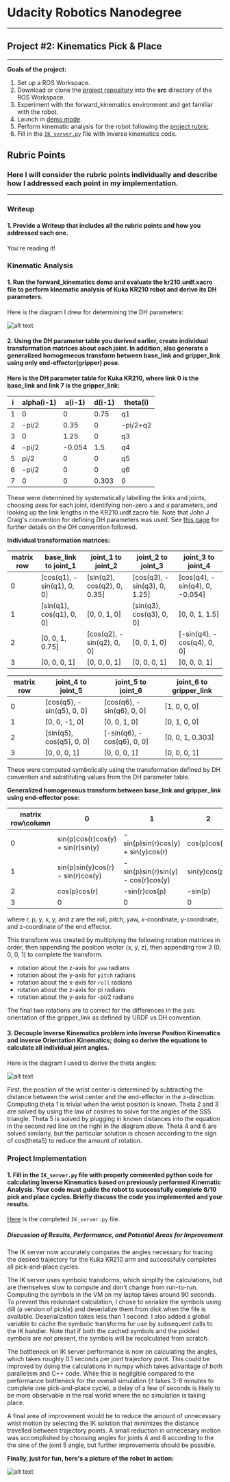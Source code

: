 # Udacity Robotics Nanodegree
---

## Project #2: Kinematics Pick & Place

---


**Goals of the project:**  
1. Set up a ROS Workspace.
2. Download or clone the [project repository](https://github.com/udacity/RoboND-Kinematics-Project) into the **src** directory of the ROS Workspace.  
3. Experiment with the forward_kinematics environment and get familiar with the robot.
4. Launch in [demo mode](https://classroom.udacity.com/nanodegrees/nd209/parts/7b2fd2d7-e181-401e-977a-6158c77bf816/modules/8855de3f-2897-46c3-a805-628b5ecf045b/lessons/91d017b1-4493-4522-ad52-04a74a01094c/concepts/ae64bb91-e8c4-44c9-adbe-798e8f688193).
5. Perform kinematic analysis for the robot following the [project rubric](https://review.udacity.com/#!/rubrics/972/view).
6. Fill in the [`IK_server.py`](https://github.com/dcato98/robotics-nd-p2/blob/master/kuka_arm/scripts/IK_server.py) file with inverse kinematics code. 


[//]: # (Image References)

[image1]: ./misc_images/kuka_kr210_forward_kinematics_diagram.jpg
[image2]: ./misc_images/kuka_kr210_inverse_kinematics_diagram.jpg
[image3]: ./misc_images/misc2.png

## Rubric Points
### Here I will consider the rubric points individually and describe how I addressed each point in my implementation.  

---
### Writeup

#### 1. Provide a Writeup that includes all the rubric points and how you addressed each one.

You're reading it!

### Kinematic Analysis
#### 1. Run the forward_kinematics demo and evaluate the kr210.urdf.xacro file to perform kinematic analysis of Kuka KR210 robot and derive its DH parameters.

Here is the diagram I drew for determining the DH parameters:

![alt text][image1]

#### 2. Using the DH parameter table you derived earlier, create individual transformation matrices about each joint. In addition, also generate a generalized homogeneous transform between base_link and gripper_link using only end-effector(gripper) pose.

**Here is the DH parameter table for Kuka KR210, where link 0 is the base_link and link 7 is the gripper_link:**

i | alpha(i-1) | a(i-1) | d(i-1) | theta(i)
--- | --- | --- | --- | ---
1 | 0 | 0 | 0.75 | q1
2 | -pi/2 | 0.35 | 0 | -pi/2+q2
3 | 0 | 1.25 | 0 | q3
4 | -pi/2 | -0.054 | 1.5 | q4
5 | pi/2 | 0 | 0 | q5
6 | -pi/2 | 0 | 0 | q6 
7 | 0 | 0 | 0.303 | 0

These were determined by systematically labelling the links and joints, choosing axes for each joint, identifying non-zero `a` and `d` parameters, and looking up the link lengths in the KR210.urdf.zacro file. Note that John J Craig's convention for defining DH parameters was used. See [this page](https://classroom.udacity.com/nanodegrees/nd209/parts/7b2fd2d7-e181-401e-977a-6158c77bf816/modules/8855de3f-2897-46c3-a805-628b5ecf045b/lessons/87c52cd9-09ba-4414-bc30-24ae18277d24/concepts/83630844-9905-40c3-ae2d-ab1c4a315043) for further details on the DH convention followed.

**Individual transformation matrices:**

matrix row | base_link to joint_1 | joint_1 to joint_2 | joint_2 to joint_3 | joint_3 to joint_4
--- | --- | --- | --- | ---
0 | [cos(q1), -sin(q1), 0, 0] | [sin(q2), cos(q2), 0, 0.35] | [cos(q3), -sin(q3), 0, 1.25] | [cos(q4), -sin(q4), 0, -0.054]
1 | [sin(q1), cos(q1), 0, 0] | [0, 0, 1, 0] | [sin(q3), cos(q3), 0, 0] | [0, 0, 1, 1.5]
2 | [0, 0, 1, 0.75] | [cos(q2), -sin(q2), 0, 0] | [0, 0, 1, 0] | [-sin(q4), -cos(q4), 0, 0]
3 | [0, 0, 0, 1] | [0, 0, 0, 1] | [0, 0, 0, 1] | [0, 0, 0, 1]

matrix row | joint_4 to joint_5 | joint_5 to joint_6 | joint_6 to gripper_link
--- | --- | --- | ---
0 | [cos(q5), -sin(q5), 0, 0] | [cos(q6), -sin(q6), 0, 0] | [1, 0, 0, 0]
1 | [0, 0, -1, 0] | [0, 0, 1, 0] | [0, 1, 0, 0]
2 | [sin(q5), cos(q5), 0, 0] | [-sin(q6), -cos(q6), 0, 0] | [0, 0, 1, 0.303]
3 | [0, 0, 0, 1] | [0, 0, 0, 1] | [0, 0, 0, 1]

These were computed symbolically using the transformation defined by DH convention and substituting values from the DH parameter table.

**Generalized homogeneous transform between base_link and gripper_link using end-effector pose:**

matrix row\column | 0 | 1 | 2 | 3
--- | --- | --- | --- | ---
0 | sin(p)cos(r)cos(y) + sin(r)sin(y) | -sin(p)sin(r)cos(y) + sin(y)cos(r) | cos(p)cos(y) | x
1 | sin(p)sin(y)cos(r) - sin(r)cos(y) | -sin(p)sin(r)sin(y) - cos(r)cos(y) | sin(y)cos(p) | y
2 | cos(p)cos(r) | -sin(r)cos(p) | -sin(p) | z
3 | 0 | 0 | 0 | 1
where r, p, y, x, y, and z are the roll, pitch, yaw, x-coordinate, y-coordinate, and z-coordinate of the end effector.

This transform was created by multiplying the following rotation matrices in order, then appending the position vector (x, y, z), then appending row 3 (0, 0, 0, 1) to complete the transform.
* rotation about the z-axis for `yaw` radians
* rotation about the y-axis for `pitch` radians
* rotation about the x-axis for `roll` radians
* rotation about the z-axis for pi radians
* rotation about the y-axis for -pi/2 radians

The final two rotations are to correct for the differences in the axis orientation of the gripper_link as defined by URDF vs DH convention. 
                                   
#### 3. Decouple Inverse Kinematics problem into Inverse Position Kinematics and inverse Orientation Kinematics; doing so derive the equations to calculate all individual joint angles.

Here is the diagram I used to derive the theta angles:

![alt text][image2]

First, the position of the wrist center is determined by subtracting the distance between the wrist center and the end-effector in the z-direction. Computing theta 1 is trivial when the wrist position is known. Theta 2 and 3 are solved by using the law of cosines to solve for the angles of the SSS triangle. Theta 5 is solved by plugging in known distances into the equation in the second red line on the right in the diagram above. Theta 4 and 6 are solved similarly, but the particular solution is chosen according to the sign of cos(theta5) to reduce the amount of rotation.

### Project Implementation

#### 1. Fill in the `IK_server.py` file with properly commented python code for calculating Inverse Kinematics based on previously performed Kinematic Analysis. Your code must guide the robot to successfully complete 8/10 pick and place cycles. Briefly discuss the code you implemented and your results. 

[Here](https://github.com/dcato98/robotics-nd-p2/blob/master/kuka_arm/scripts/IK_server.py) is the completed `IK_server.py` file.

##### Discussion of Results, Performance, and Potential Areas for Improvement
The IK server now accurately computes the angles necessary for tracing the desired trajectory for the Kuka KR210 arm and successfully completes all pick-and-place cycles.

The IK server uses symbolic transforms, which simplify the calculations, but are themselves slow to compute and don't change from run-to-run. Computing the symbols in the VM on my laptop takes around 90 seconds. To prevent this redundant calculation, I chose to serialize the symbols using dill (a version of pickle) and deserialize them from disk when the file is available. Deserialization takes less than 1 second. I also added a global variable to cache the symbolic transforms for use by subsequent calls to the IK handler. Note that if both the cached symbols and the pickled symbols are not present, the symbols will be recalculated from scratch.

The bottleneck on IK server performance is now on calculating the angles, which takes roughly 0.1 seconds per joint trajectory point. This could be improved by doing the calculations in numpy which takes advantage of both parallelism and C++ code. While this is negligible compared to the performance bottleneck for the overall simulation (it takes 3-8 minutes to complete one pick-and-place cycle), a delay of a few of seconds is likely to be more observable in the real world where the no simulation is taking place.

A final area of improvement would be to reduce the amount of unnecessary wrist motion by selecting the IK solution that minimizes the distance travelled between trajectory points. A small reduction in unnecesary motion was accomplished by choosing angles for joints 4 and 6 according to the the sine of the joint 5 angle, but further improvements should be possible.

**Finally, just for fun, here's a picture of the robot in action:**

![alt text][image3]
